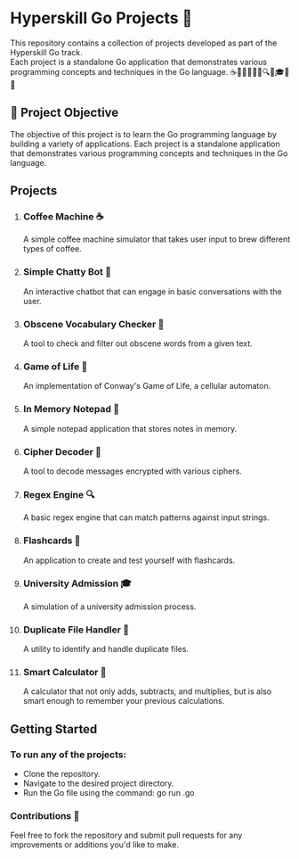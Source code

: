 # Hyperskill Go Projects 🚀

This repository contains a collection of projects developed as part of the Hyperskill Go track.
<br/>
Each project is a standalone Go application that demonstrates various programming concepts and techniques in the Go language.
☕️🤖🚫🧬📝🔐🔍📒🎓📁🧮

## 🎯 Project Objective
    
The objective of this project is to learn the Go programming language by building a variety of applications. Each
project is a standalone application that demonstrates various programming concepts and techniques in the Go language.

## Projects

1. ### Coffee Machine ☕️
    A simple coffee machine simulator that takes user input to brew different types of coffee.

2. ### Simple Chatty Bot 🤖
    An interactive chatbot that can engage in basic conversations with the user.

3. ### Obscene Vocabulary Checker 🚫
    A tool to check and filter out obscene words from a given text.

4. ### Game of Life 🧬
    An implementation of Conway's Game of Life, a cellular automaton.

5. ### In Memory Notepad 📝
    A simple notepad application that stores notes in memory.

6. ### Cipher Decoder 🔐
    A tool to decode messages encrypted with various ciphers.

7. ### Regex Engine 🔍
    A basic regex engine that can match patterns against input strings.

8. ### Flashcards 📒
    An application to create and test yourself with flashcards.

9. ### University Admission 🎓
    A simulation of a university admission process.

10. ### Duplicate File Handler 📁
    A utility to identify and handle duplicate files.

11. ### Smart Calculator 🧮
    A calculator that not only adds, subtracts, and multiplies, but is also smart enough to remember your previous calculations.

## Getting Started

### To run any of the projects:

- Clone the repository.
- Navigate to the desired project directory.
- Run the Go file using the command: go run <filename>.go

### Contributions 🤝

Feel free to fork the repository and submit pull requests for any improvements or additions you'd like to make.
